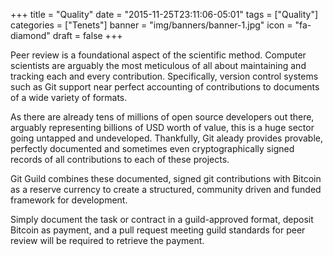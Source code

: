 +++
title = "Quality"
date = "2015-11-25T23:11:06-05:01"
tags = ["Quality"]
categories = ["Tenets"]
banner = "img/banners/banner-1.jpg"
icon = "fa-diamond"
draft = false
+++

Peer review is a foundational aspect of the scientific method. Computer scientists are arguably the most meticulous of all about maintaining and tracking each and every contribution. Specifically, version control systems such as Git support near perfect accounting of contributions to documents of a wide variety of formats.

As there are already tens of millions of open source developers out there, arguably representing billions of USD worth of value, this is a huge sector going untapped and undeveloped. Thankfully, Git aleady provides provable, perfectly documented and sometimes even cryptographically signed records of all contributions to each of these projects.

Git Guild combines these documented, signed git contributions with Bitcoin as a reserve currency to create a structured, community driven and funded framework for development.

Simply document the task or contract in a guild-approved format, deposit Bitcoin as payment, and a pull request meeting guild standards for peer review will be required to retrieve the payment.
